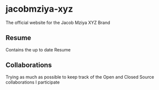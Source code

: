 # jacobmziya-xyz
The official website for the Jacob Mziya XYZ Brand

## Resume
Contains the up to date Resume

## Collaborations
Trying as much as possible to keep track of the Open and Closed Source collaborations I participate
